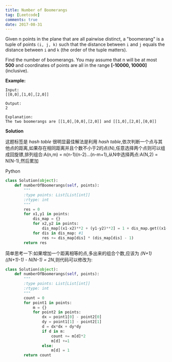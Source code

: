 ```yaml
---
title: Number of Boomerangs
tag: [Leetcode]
comments: true
date: 2017-08-31
---
```








Given n points in the plane that are all pairwise distinct, a "boomerang" is a tuple of points <code>(i, j, k)</code> such that the distance between <code>i</code> and <code>j</code> equals the distance between <code>i</code> and <code>k</code> (the order of the tuple matters).

Find the number of boomerangs. You may assume that n will be at most **500** and coordinates of points are all in the range **[-10000, 10000]** (inclusive).

**Example:**

```
Input:
[[0,0],[1,0],[2,0]]

Output:
2

Explanation:
The two boomerangs are [[1,0],[0,0],[2,0]] and [[1,0],[2,0],[0,0]]
```

**Solution**

这题标签是 *hash table* 很明显最佳解法是利用 *hash table*,依次判断一个点与其他点的距离,如果存在相同距离并且个数不小于2的点(N),任意选择两个点则可以组成回旋镖,排列组合:A(n,m) = n(n-1)(n-2)...(n-m+1),从N中选择两点:A(N,2) = N(N-1),然后累加


Python

```python
class Solution(object):
    def numberOfBoomerangs(self, points):
        """
        :type points: List[List[int]]
        :rtype: int
        """
        res = 0
        for x1,y1 in points:
            dis_map = {}
            for x2,y2 in points:
                dis_map[(x1-x2)**2 + (y1-y2)**2] = 1 + dis_map.get((x1-x2)**2 + (y1-y2)**2,0)
            for dis in dis_map: #1
                res += dis_map[dis] * (dis_map[dis] - 1)
        return res
```

简单思考一下:如果增加一个距离相等的点,多出来的组合个数,应该为 *(N+1)((N+1)-1) - N(N-1) = 2N*,则代码可以修改为:


```python
class Solution(object):
    def numberOfBoomerangs(self, points):
        """
        :type points: List[List[int]]
        :rtype: int
        """
        count = 0
        for point1 in points:
            m = {}
            for point2 in points:
                dx = point1[0] - point2[0]
                dy = point1[1] - point2[1]
                d = dx*dx + dy*dy
                if d in m:
                    count += m[d]*2
                    m[d] +=1
                else:
                    m[d] = 1
        return count
```

